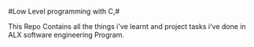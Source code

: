 #Low Level programming with C,#

This Repo Contains all the things i've learnt and project tasks i've done in ALX software engineering Program.



